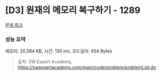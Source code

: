 # [D3] 원재의 메모리 복구하기 - 1289 

[문제 링크](https://swexpertacademy.com/main/code/problem/problemDetail.do?contestProbId=AV19AcoKI9sCFAZN) 

### 성능 요약

메모리: 20,584 KB, 시간: 130 ms, 코드길이: 454 Bytes



> 출처: SW Expert Academy, https://swexpertacademy.com/main/code/problem/problemList.do